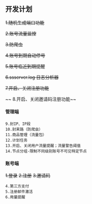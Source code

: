 ## 开发计划
~~1.随机生成端口功能~~

~~2.账号流量监控~~

~~3.防爬虫~~

~~4.账号到期自动停号~~

~~5.账号临近到期提醒~~

~~6.ssserver.log 日志分析器~~

~~7.开启、关闭注册功能~~

~~ 8.开启、关闭邀请码注册功能~~
#### 管理端
````
9.封IP、IP段
10.封来路（防爬虫）
11.商品管理（流量包）
12.计划任务
13.开启、关闭用户流量提醒；流量警告阈值
14.节点分组-限制不同级别账号不可见特定节点
````

#### 账号端
~~1.登录~~
~~2.注册~~
~~3.邀请码~~
```
4.第三方支付
5.注册邮件激活
6.用量提醒
```